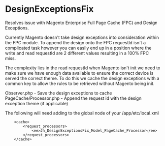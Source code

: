 DesignExceptionsFix
===================

Resolves issue with Magento Enterprise Full Page Cache (FPC) and  Design Exceptions.

Currently Magento doesn't take design exceptions into consideration within the FPC module. To append the design
onto the FPC requestId isn't a complicated task however you can easily end up in a position where the write
and read requestId are 2 different values resulting in a 100% FPC miss.

The complexity lies in the read requestId when Magento isn't init we need to make sure we
have enough data available to ensure the correct device is served the correct theme. To
do this we cache the design exceptions with a common key to allow the rules to be retrieved
without Magento being init.

Observer.php - Save the design exceptions to cache
PageCache/Processor.php - Append the request id with the design exception theme (if applicable)


The following will need adding to the global node of your /app/etc/local.xml
```
    <cache>
        <request_processors>
            <ee>Jh_DesignExceptionsFix_Model_PageCache_Processor</ee>
        </request_processors>
    </cache>
```